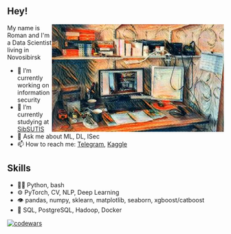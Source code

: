 ## Hey!

<img align="right" alt="office" src="https://raw.githubusercontent.com/cr00z/cr00z/main/images/office.jpg" width="400" height="250" />

My name is Roman and I'm a Data Scientist living in Novosibirsk 

- 🔭 I’m currently working on information security
- 🌱 I’m currently studying at [SibSUTIS](https://sibsutis.ru/en/)
- 💬 Ask me about ML, DL, ISec
- 📫 How to reach me: [Telegram](https://t.me/imcr00z),  [Kaggle](https://www.kaggle.com/imcr00z)

## Skills
- 👨‍💻 Python, bash
- ⚙️ PyTorch, CV, NLP, Deep Learning
- 👁️ pandas, numpy, sklearn, matplotlib, seaborn, xgboost/catboost
- 💽 SQL, PostgreSQL, Hadoop, Docker

[![codewars](https://www.codewars.com/users/cr00z/badges/large)](https://www.codewars.com/users/cr00z)